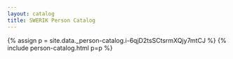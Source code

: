 ```yaml
---
layout: catalog
title: SWERIK Person Catalog
---
```

{% assign p = site.data._person-catalog.i-6qjD2tsSCtsrmXQjy7mtCJ %}
{% include person-catalog.html p=p %}

